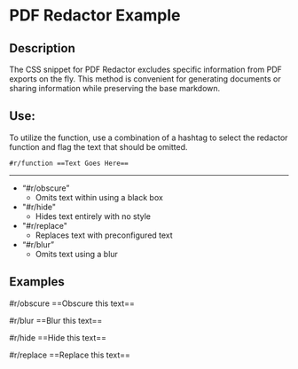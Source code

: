 # PDF Redactor Example
## Description

The CSS snippet for PDF Redactor excludes specific information from PDF exports on the fly. This method is convenient for generating documents or sharing information while preserving the base markdown.

## Use:

To utilize the function, use a combination of a hashtag to select the redactor function and flag the text that should be omitted.

```
#r/function ==Text Goes Here==
```
---

- “#r/obscure”
	- Omits text within using a black box
- "#r/hide"
	- Hides text entirely with no style
- "#r/replace"
	- Replaces text with preconfigured text
- “#r/blur”
	- Omits text using a blur
## Examples

#r/obscure ==Obscure this text==

#r/blur ==Blur this text==

#r/hide  ==Hide this text==

#r/replace ==Replace this text==
